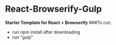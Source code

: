 # React-Browserify-Gulp
**Starter Template for React + Browserify**
###To run:
- run npm install after downloading
- run "gulp"
